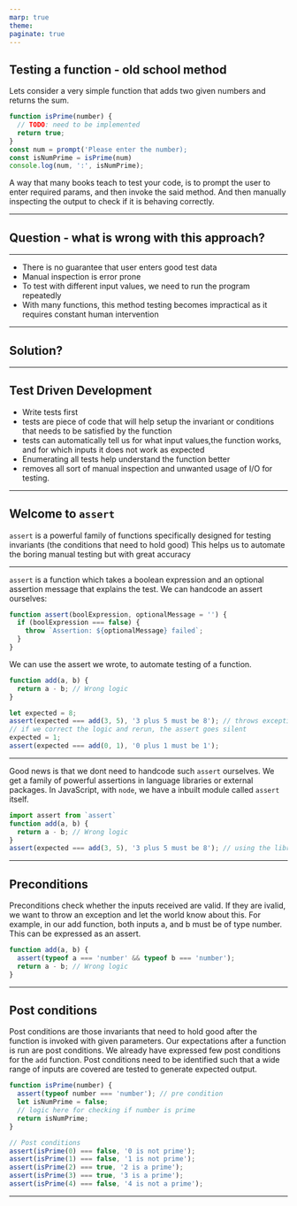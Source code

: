 ```yaml
---
marp: true
theme:
paginate: true
---
```


## Testing a function - old school method

Lets consider a very simple function that adds two given numbers and returns the sum.

```javascript
function isPrime(number) {
  // TODO: need to be implemented
  return true;
}
const num = prompt('Please enter the number);
const isNumPrime = isPrime(num)
console.log(num, ':', isNumPrime);
```

A way that many books teach to test your code, is to prompt the user to enter required params, and then invoke the said method. And then manually inspecting the output to check if it is behaving correctly.

---

## Question - what is wrong with this approach?

---

- There is no guarantee that user enters good test data
- Manual inspection is error prone
- To test with different input values, we need to run the program repeatedly
- With many functions, this method testing becomes impractical as it requires constant human intervention

---

## Solution?

---

## Test Driven Development

- Write tests first
- tests are piece of code that will help setup the invariant or conditions that needs to be satisfied by the function
- tests can automatically tell us for what input values,the function works, and for which inputs it does not work as expected
- Enumerating all tests help understand the function better
- removes all sort of manual inspection and unwanted usage of I/O for testing.

---

## Welcome to `assert`

`assert` is a powerful family of functions specifically designed for testing invariants (the conditions that need to hold good)
This helps us to automate the boring manual testing but with great accuracy

---

`assert` is a function which takes a boolean expression and an optional assertion message that explains the test.
We can handcode an assert ourselves:

```javascript
function assert(boolExpression, optionalMessage = '') {
  if (boolExpression === false) {
    throw `Assertion: ${optionalMessage} failed`;
  }
}
```

We can use the assert we wrote, to automate testing of a function.

```javascript
function add(a, b) {
  return a - b; // Wrong logic
}

let expected = 8;
assert(expected === add(3, 5), '3 plus 5 must be 8'); // throws exception as the logic is improper
// if we correct the logic and rerun, the assert goes silent
expected = 1;
assert(expected === add(0, 1), '0 plus 1 must be 1');
```

---

Good news is that we dont need to handcode such `assert` ourselves. We get a family of powerful assertions in language libraries or external packages.
In JavaScript, with `node`, we have a inbuilt module called `assert` itself.

```javascript
import assert from `assert`
function add(a, b) {
  return a - b; // Wrong logic
}
assert(expected === add(3, 5), '3 plus 5 must be 8'); // using the library's version of assert now
```

---

## Preconditions

Preconditions check whether the inputs received are valid. If they are ivalid, we want to throw an exception and let the world know about this.
For example, in our add function, both inputs a, and b must be of type number. This can be expressed as an assert.

```javascript
function add(a, b) {
  assert(typeof a === 'number' && typeof b === 'number');
  return a - b; // Wrong logic
}
```

---

## Post conditions

Post conditions are those invariants that need to hold good after the function is invoked with given parameters. Our expectations after a function is run are post conditions. We already have expressed few post conditions for the `add` function.
Post conditions need to be identified such that a wide range of inputs are covered are tested to generate expected output.

```javascript
function isPrime(number) {
  assert(typeof number === 'number'); // pre condition
  let isNumPrime = false;
  // logic here for checking if number is prime
  return isNumPrime;
}

// Post conditions
assert(isPrime(0) === false, '0 is not prime');
assert(isPrime(1) === false, '1 is not prime');
assert(isPrime(2) === true, '2 is a prime');
assert(isPrime(3) === true, '3 is a prime');
assert(isPrime(4) === false, '4 is not a prime');
```

---

